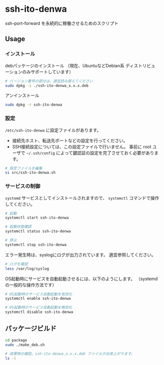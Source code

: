 # ssh-ito-denwa

ssh-port-forward を永続的に稼働させるためのスクリプト

## Usage

### インストール

debパッケージのインストール
（現在、UbuntuなどDebian系 ディストリビューションのみサポートしています）

```sh
# バージョン番号の部分は、適宜読み替えてください
sudo dpkg -i ./ssh-ito-denwa_x.x.x.deb
```

アンインストール

```sh
sudo dpkg -r ssh-ito-denwa
```

### 設定

`/etc/ssh-ito-denwa` に設定ファイルがあります。
- 接続先ホスト、転送先ポートなどの設定を行ってください。
- SSH接続設定については、この設定ファイルで行いません。
  事前に root ユーザで `~/.ssh/config` によって鍵認証の設定を完了させておく必要があります。

```sh
# 設定ファイルを編集
vi src/ssh-ito-denwa.sh
```

### サービスの制御

`systemd` サービスとしてインストールされますので、 `systemctl` コマンドで操作してください。

```sh
# 起動
systemctl start ssh-ito-denwa

# 起動状態確認
systemctl status ssh-ito-denwa

# 停止
systemctl stop ssh-ito-denwa
```

エラー発生時は、syslogにログが出力されています。
適宜参照してください。

```sh
# ログを確認
less /var/log/syslog
```

OS起動時にサービスを自動起動させるには、以下のようにします。
（systemdの一般的な操作方法です）

```sh
# OS起動時のサービス自動起動を有効化
systemctl enable ssh-ito-denwa

# OS起動時のサービス自動起動を無効化
systemctl disable ssh-ito-denwa
```

## パッケージビルド

```sh
cd package
sudo ./make_deb.sh

# 成果物の確認。ssh-ito-denwa_x.x.x.deb ファイルが出来上がります。
ls -l
```

